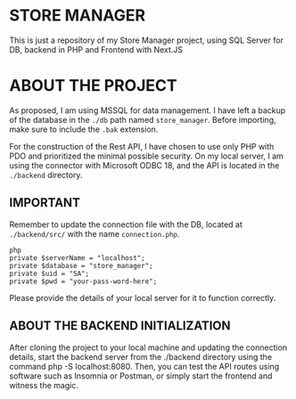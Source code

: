 # STORE MANAGER

This is just a repository of my Store Manager project, using SQL Server for DB, backend in PHP and Frontend with Next.JS

# ABOUT THE PROJECT

As proposed, I am using MSSQL for data management. I have left a backup of the database in the `./db` path named `store_manager`. Before importing, make sure to include the `.bak` extension.

For the construction of the Rest API, I have chosen to use only PHP with PDO and prioritized the minimal possible security. On my local server, I am using the connector with Microsoft ODBC 18, and the API is located in the `./backend` directory.

## IMPORTANT

Remember to update the connection file with the DB, located at `./backend/src/` with the name `connection.php`.

    php
    private $serverName = "localhost";
    private $database = "store_manager";
    private $uid = "SA";
    private $pwd = "your-pass-word-here";

Please provide the details of your local server for it to function correctly.

## ABOUT THE BACKEND INITIALIZATION

After cloning the project to your local machine and updating the connection details, start the backend server from the ./backend directory using the command php -S localhost:8080. Then, you can test the API routes using software such as Insomnia or Postman, or simply start the frontend and witness the magic.

